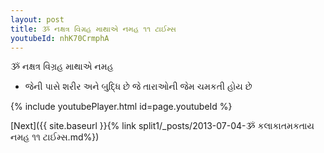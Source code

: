 ```yaml
---
layout: post
title: ૐ નક્ષત્ર વિગ્રહ માથાએ નમહ ૧૧ ટાઈમ્સ
youtubeId: nhK70CrmphA
---
```

 
 
 ૐ નક્ષત્ર વિગ્રહ માથાએ નમહ  
 
 -  જેની પાસે શરીર અને બુદ્ધિ છે જે તારાઓની જેમ ચમકતી હોય છે 
 
  
 
  
 
 
 
 
 
 


{% include youtubePlayer.html id=page.youtubeId %}
 
[Next]({{ site.baseurl }}{% link  split1/_posts/2013-07-04-ૐ કલાકાતમકતાય નમહ ૧૧ ટાઈમ્સ.md%})
 
